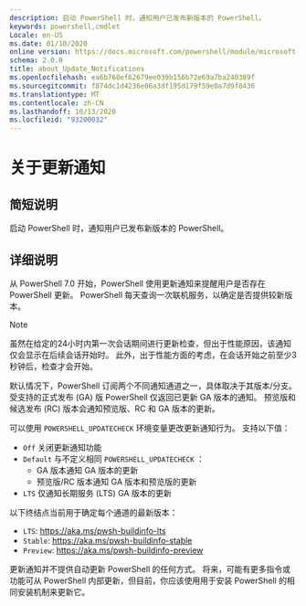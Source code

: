 ```yaml
---
description: 启动 PowerShell 时，通知用户已发布新版本的 PowerShell。
keywords: powershell,cmdlet
Locale: en-US
ms.date: 01/10/2020
online version: https://docs.microsoft.com/powershell/module/microsoft.powershell.core/about/about_update_notifications?view=powershell-7&WT.mc_id=ps-gethelp
schema: 2.0.0
title: about_Update_Notifications
ms.openlocfilehash: ea6b768ef62679ee039b156b72e69a7ba240389f
ms.sourcegitcommit: f874dc1d4236e06a3df195d179f59e0a7d9f8436
ms.translationtype: MT
ms.contentlocale: zh-CN
ms.lasthandoff: 10/13/2020
ms.locfileid: "93200032"
---
```

# <a name="about-update-notifications"></a>关于更新通知

## <a name="short-description"></a>简短说明

启动 PowerShell 时，通知用户已发布新版本的 PowerShell。

## <a name="long-description"></a>详细说明

从 PowerShell 7.0 开始，PowerShell 使用更新通知来提醒用户是否存在 PowerShell 更新。 PowerShell 每天查询一次联机服务，以确定是否提供较新版本。

> [!NOTE]
> 虽然在给定的24小时内第一次会话期间进行更新检查，但出于性能原因，该通知仅会显示在后续会话开始时。 此外，出于性能方面的考虑，在会话开始之前至少3秒钟后，检查才会开始。

默认情况下，PowerShell 订阅两个不同通知通道之一，具体取决于其版本/分支。 受支持的正式发布 (GA) 版 PowerShell 仅返回已更新 GA 版本的通知。 预览版和候选发布 (RC) 版本会通知预览版、RC 和 GA 版本的更新。

可以使用 `POWERSHELL_UPDATECHECK` 环境变量更改更新通知行为。 支持以下值：

- `Off` 关闭更新通知功能
- `Default` 与不定义相同 `POWERSHELL_UPDATECHECK` ：
  - GA 版本通知 GA 版本的更新
  - 预览版/RC 版本通知 GA 版本和预览版的更新
- `LTS` 仅通知长期服务 (LTS) GA 版本的更新

以下终结点当前用于确定每个通道的最新版本：

- `LTS`: https://aka.ms/pwsh-buildinfo-lts
- `Stable`: https://aka.ms/pwsh-buildinfo-stable
- `Preview`: https://aka.ms/pwsh-buildinfo-preview

更新通知并不提供自动更新 PowerShell 的任何方式。 将来，可能有更多指令或功能可从 PowerShell 内部更新，但目前，你应该使用用于安装 PowerShell 的相同安装机制来更新它。

